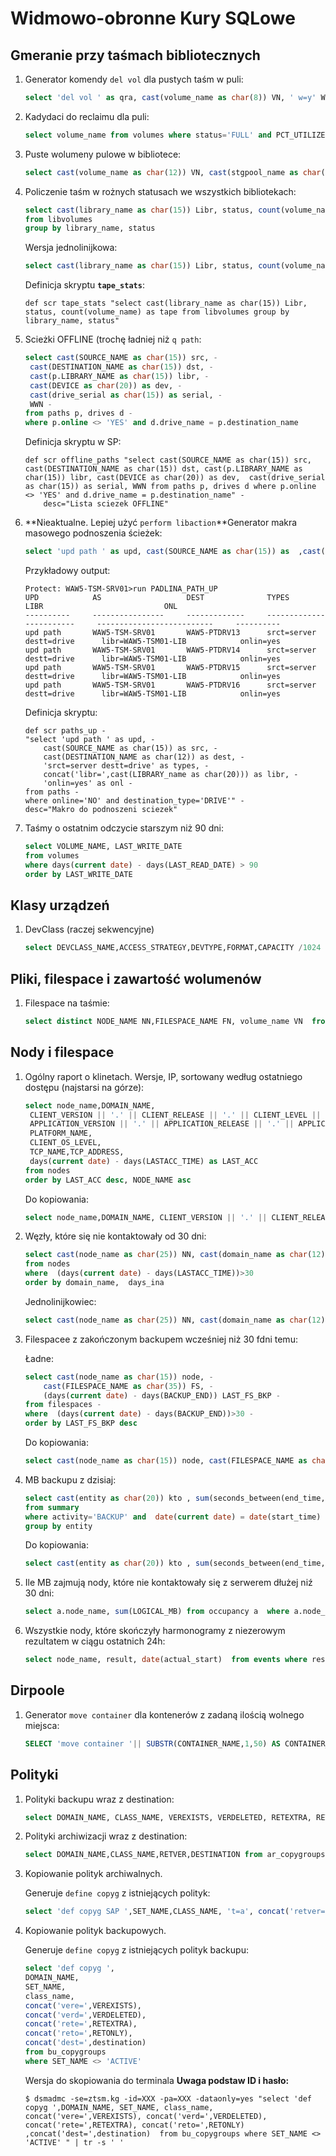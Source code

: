 # Widmowo-obronne Kury SQLowe 

## Gmeranie przy taśmach bibliotecznych

1. Generator komendy `del vol` dla pustych taśm w puli:

	```sql
	select 'del vol ' as qra, cast(volume_name as char(8)) VN, ' w=y' WAIT from volumes where volume_name  in ( select volume_name from libvolumes where library_name='TS4500KON' and volume_name like '%L5' and status='Private') and status='EMPTY' and stgpool_name='ORACLECOPY'
	```

1. Kadydaci do reclaimu dla puli:

	```sql
	select volume_name from volumes where status='FULL' and PCT_UTILIZED<50 and stgpool_name='I500POOLCP'
	```

1. Puste wolumeny pulowe w bibliotece:

	```sql
	select cast(volume_name as char(12)) VN, cast(stgpool_name as char(15)) PN, cast(access as char(10)) acc, status  from volumes where volume_name in ( select volume_name from libvolumes where library_name='TS4500KON' and volume_name like '%L5' and status='Private') and status='EMPTY'
	```

1. Policzenie taśm w rożnych statusach we wszystkich bibliotekach:

	```sql
	select cast(library_name as char(15)) Libr, status, count(volume_name) as tape 
	from libvolumes 
	group by library_name, status
	```

	Wersja jednolinijkowa:
  
	```sql
	select cast(library_name as char(15)) Libr, status, count(volume_name) as tape from libvolumes group by library_name, status
	```
   
   Definicja skryptu **`tape_stats`**:

   ```
   def scr tape_stats "select cast(library_name as char(15)) Libr, status, count(volume_name) as tape from libvolumes group by library_name, status"
   ```

1. Scieżki OFFLINE (trochę ładniej niż `q path`:

	```sql
	select cast(SOURCE_NAME as char(15)) src, -
	 cast(DESTINATION_NAME as char(15)) dst, - 
	 cast(p.LIBRARY_NAME as char(15)) libr, - 
	 cast(DEVICE as char(20)) as dev, - 
	 cast(drive_serial as char(15)) as serial, -
	 WWN -
	from paths p, drives d -
	where p.online <> 'YES' and d.drive_name = p.destination_name
	```

	Definicja skryptu w SP:

	```
	def scr offline_paths "select cast(SOURCE_NAME as char(15)) src, cast(DESTINATION_NAME as char(15)) dst, cast(p.LIBRARY_NAME as char(15)) libr, cast(DEVICE as char(20)) as dev,  cast(drive_serial as char(15)) as serial, WWN from paths p, drives d where p.online <> 'YES' and d.drive_name = p.destination_name" -
		desc="Lista sciezek OFFLINE"
	```

1. **Nieaktualne. Lepiej użyć `perform libaction`**Generator makra masowego podnoszenia ścieżek:

	```sql
	select 'upd path ' as upd, cast(SOURCE_NAME as char(15)) as  ,cast(DESTINATION_NAME as char(12)) as dest, 'srct=server destt=drive' as types, concat('libr=',cast(LIBRARY_name as char(20))) as libr, 'onlin=yes' as onl  from paths where online='NO' and destination_type='DRIVE'
	```

	Przykładowy output:

	```tsm
	Protect: WAW5-TSM-SRV01>run PADLINA_PATH_UP
	UPD            AS                   DEST              TYPES                        LIBR                           ONL       
	----------     ----------------     -------------     ------------------------     --------------------------     ----------
	upd path       WAW5-TSM-SRV01       WAW5-PTDRV13      srct=server destt=drive      libr=WAW5-TSM01-LIB            onlin=yes 
	upd path       WAW5-TSM-SRV01       WAW5-PTDRV14      srct=server destt=drive      libr=WAW5-TSM01-LIB            onlin=yes 
	upd path       WAW5-TSM-SRV01       WAW5-PTDRV15      srct=server destt=drive      libr=WAW5-TSM01-LIB            onlin=yes 
	upd path       WAW5-TSM-SRV01       WAW5-PTDRV16      srct=server destt=drive      libr=WAW5-TSM01-LIB            onlin=yes
	```

 	Definicja skryptu:

	```
	def scr paths_up -
	"select 'upd path ' as upd, -
		cast(SOURCE_NAME as char(15)) as src, -
		cast(DESTINATION_NAME as char(12)) as dest, -
		'srct=server destt=drive' as types, -
		concat('libr=',cast(LIBRARY_name as char(20))) as libr, -
		'onlin=yes' as onl -
	from paths -
	where online='NO' and destination_type='DRIVE'" -
	desc="Makro do podnoszeni sciezek"
	```

1. Taśmy o ostatnim odczycie starszym niż 90 dni:

	```sql
	select VOLUME_NAME, LAST_WRITE_DATE 
	from volumes 
	where days(current date) - days(LAST_READ_DATE) > 90 
	order by LAST_WRITE_DATE
	```

## Klasy urządzeń

1. DevClass (raczej sekwencyjne)

	```sql
	select DEVCLASS_NAME,ACCESS_STRATEGY,DEVTYPE,FORMAT,CAPACITY /1024 as GIB, MOUNTLIMIT, DIRECTORY from devclasses
	```

## Pliki, filespace i zawartość wolumenów

1. Filespace na taśmie:

	```sql
	select distinct NODE_NAME NN,FILESPACE_NAME FN, volume_name VN  from contents where volume_name in ('180AABL5', '181AABL5')
	```

## Nody i filespace

1. Ogólny raport o klinetach. Wersje, IP, sortowany według ostatniego dostępu (najstarsi na górze):

	```sql
	select node_name,DOMAIN_NAME, 
	 CLIENT_VERSION || '.' || CLIENT_RELEASE || '.' || CLIENT_LEVEL || '.' || CLIENT_SUBLEVEL as ver,
	 APPLICATION_VERSION || '.' || APPLICATION_RELEASE || '.' || APPLICATION_LEVEL || '.' || APPLICATION_SUBLEVEL as app,
	 PLATFORM_NAME, 
	 CLIENT_OS_LEVEL,
	 TCP_NAME,TCP_ADDRESS, 
	 days(current date) - days(LASTACC_TIME) as LAST_ACC 
	from nodes 
	order by LAST_ACC desc, NODE_NAME asc
	```

	Do kopiowania:
  
	```sql
	select node_name,DOMAIN_NAME, CLIENT_VERSION || '.' || CLIENT_RELEASE || '.' || CLIENT_LEVEL || '.' || CLIENT_SUBLEVEL as ver,APPLICATION_VERSION || '.' || APPLICATION_RELEASE || '.' || APPLICATION_LEVEL || '.' || APPLICATION_SUBLEVEL as app ,PLATFORM_NAME, CLIENT_OS_LEVEL,TCP_NAME,TCP_ADDRESS, days(current date) - days(LASTACC_TIME) as LAST_ACC from nodes order by LAST_ACC desc, NODE_NAME asc
	```

1. Węzły, które się nie kontaktowały od 30 dni:

	```sql
	select cast(node_name as char(25)) NN, cast(domain_name as char(12)) DN, (days(current date) - days(LASTACC_TIME))  days_ina 
	from nodes 
	where  (days(current date) - days(LASTACC_TIME))>30 
	order by domain_name,  days_ina
	```

	Jednolinijkowiec: 

	```sql
	select cast(node_name as char(25)) NN, cast(domain_name as char(12)) DN, (days(current date) - days(LASTACC_TIME))  days_ina from nodes where  (days(current date) - days(LASTACC_TIME))>30 order by domain_name,  days_ina
	```

1. Filespacee z zakończonym backupem wcześniej niż 30 fdni temu:

	Ładne:

	```sql
	select cast(node_name as char(15)) node, -
		cast(FILESPACE_NAME as char(35)) FS, -
		(days(current date) - days(BACKUP_END)) LAST_FS_BKP -
	from filespaces -
	where  (days(current date) - days(BACKUP_END))>30 -
	order by LAST_FS_BKP desc
	```

	Do kopiowania:

	```sql
	select cast(node_name as char(15)) node, cast(FILESPACE_NAME as char(35)) FS, (days(current date) - days(BACKUP_END))  LAST_FS_BKP from filespaces where  (days(current date) - days(BACKUP_END))>30 order by LAST_FS_BKP desc
	```

1. MB backupu z dzisiaj:

	```sql
	select cast(entity as char(20)) kto , sum(seconds_between(end_time, start_time))as sekundy, sum(bytes)/1024/1024 MiB 
	from summary 
	where activity='BACKUP' and  date(current date) = date(start_time)
	group by entity
	```

	Do kopiowania:

	```sql
	select cast(entity as char(20)) kto , sum(seconds_between(end_time, start_time))as sekundy, sum(bytes)/1024/1024 MiB from summary where activity='BACKUP' and  date(current date) = date(start_time)group by entity
	```

1. Ile MB zajmują nody, które nie kontaktowały się z serwerem dłużej niź 30 dni:

	```sql
	select a.node_name, sum(LOGICAL_MB) from occupancy a  where a.node_name in ( select node_name from  nodes where  (days(current date) - days(LASTACC_TIME))>30 ) group by a.node_name
	```

1. Wszystkie nody, które skończyły harmonogramy z niezerowym rezultatem w ciągu ostatnich 24h:

	```sql
	select node_name, result, date(actual_start)  from events where result>0 and days(ACTUAL_START) = days(current date)
	```

## Dirpoole 
 
1. Generator `move container` dla kontenerów z zadaną ilością wolnego miejsca:

	```sql
	SELECT 'move container '|| SUBSTR(CONTAINER_NAME,1,50) AS CONTAINER_NAME, 'defrag=yes '|| CAST(FREE_SPACE_MB AS DECIMAL(8,0)) as "FREE_SPACE_MB", SUBSTR(TOTAL_SPACE_MB,1,5) AS TOTAL_SPACE_MB from containers where FREE_SPACE_MB>10 and STATE='AVAILABLE' and CONTAINER_NAME not like '%N:\%' order by FREE_SPACE_MB desc
	``` 

## Polityki

1. Polityki backupu wraz z destination:

	```sql
	select DOMAIN_NAME, CLASS_NAME, VEREXISTS, VERDELETED, RETEXTRA, RETONLY, DESTINATION from bu_copygroups  where set_name='ACTIVE'
	```

1. Polityki archiwizacji wraz z destination:

	```sql
	select DOMAIN_NAME,CLASS_NAME,RETVER,DESTINATION from ar_copygroups
	```

1. Kopiowanie polityk archiwalnych. 

	Generuje `define copyg` z istniejących polityk:

	```sql
	select 'def copyg SAP ',SET_NAME,CLASS_NAME, 't=a', concat('retver=',RETVER), concat('dest=',DESTINATION) from ar_copygroups where domain_name='SAP' and set_name <> 'ACTIVE'
	```

1. Kopiowanie polityk backupowych.

	Generuje `define copyg` z istniejących polityk backupu:

	```sql
	select 'def copyg ',
	DOMAIN_NAME, 
	SET_NAME, 
	class_name, 
	concat('vere=',VEREXISTS), 
	concat('verd=',VERDELETED), 
	concat('rete=',RETEXTRA), 
	concat('reto=',RETONLY),
	concat('dest=',destination)  
	from bu_copygroups 
	where SET_NAME <> 'ACTIVE'
	```

	Wersja do skopiowania do terminala **Uwaga podstaw ID i hasło:**

	```shell
	$ dsmadmc -se=ztsm.kg -id=XXX -pa=XXX -dataonly=yes "select 'def copyg ',DOMAIN_NAME, SET_NAME, class_name, concat('vere=',VEREXISTS), concat('verd=',VERDELETED), concat('rete=',RETEXTRA), concat('reto=',RETONLY) ,concat('dest=',destination)  from bu_copygroups where SET_NAME <> 'ACTIVE' " | tr -s ' '
	```
